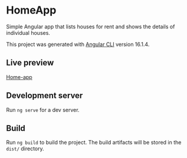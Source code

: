# HomeApp
Simple Angular app that lists houses for rent and shows the details of individual houses.

This project was generated with [Angular CLI](https://github.com/angular/angular-cli) version 16.1.4.
## Live preview
[Home-app](https://home-app-angular-60143b4f4300.herokuapp.com/)
## Development server

Run `ng serve` for a dev server. 


## Build

Run `ng build` to build the project. The build artifacts will be stored in the `dist/` directory.

